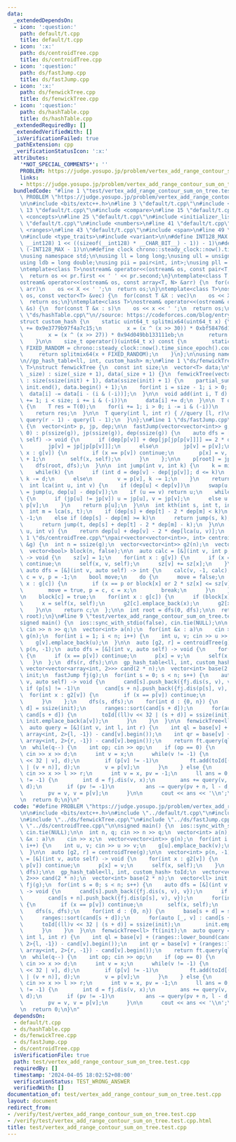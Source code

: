 ```yaml
---
data:
  _extendedDependsOn:
  - icon: ':question:'
    path: default/t.cpp
    title: default/t.cpp
  - icon: ':x:'
    path: ds/centroidTree.cpp
    title: ds/centroidTree.cpp
  - icon: ':question:'
    path: ds/fastJump.cpp
    title: ds/fastJump.cpp
  - icon: ':x:'
    path: ds/fenwickTree.cpp
    title: ds/fenwickTree.cpp
  - icon: ':question:'
    path: ds/hashTable.cpp
    title: ds/hashTable.cpp
  _extendedRequiredBy: []
  _extendedVerifiedWith: []
  _isVerificationFailed: true
  _pathExtension: cpp
  _verificationStatusIcon: ':x:'
  attributes:
    '*NOT_SPECIAL_COMMENTS*': ''
    PROBLEM: https://judge.yosupo.jp/problem/vertex_add_range_contour_sum_on_tree
    links:
    - https://judge.yosupo.jp/problem/vertex_add_range_contour_sum_on_tree
  bundledCode: "#line 1 \"test/vertex_add_range_contour_sum_on_tree.test.cpp\"\n#define\
    \ PROBLEM \"https://judge.yosupo.jp/problem/vertex_add_range_contour_sum_on_tree\"\
    \n\n#include <bits/extc++.h>\n#line 3 \"default/t.cpp\"\n#include <bit>\n#line\
    \ 13 \"default/t.cpp\"\n#include <compare>\n#line 15 \"default/t.cpp\"\n#include\
    \ <concepts>\n#line 25 \"default/t.cpp\"\n#include <initializer_list>\n#line 36\
    \ \"default/t.cpp\"\n#include <numbers>\n#line 41 \"default/t.cpp\"\n#include\
    \ <ranges>\n#line 43 \"default/t.cpp\"\n#include <span>\n#line 49 \"default/t.cpp\"\
    \n#include <type_traits>\n#include <variant>\n\n#define INT128_MAX (__int128)(((unsigned\
    \ __int128) 1 << ((sizeof(__int128) * __CHAR_BIT__) - 1)) - 1)\n#define INT128_MIN\
    \ (-INT128_MAX - 1)\n\n#define clock chrono::steady_clock::now().time_since_epoch().count()\n\
    \nusing namespace std;\n\nusing ll = long long;\nusing ull = unsigned long long;\n\
    using ldb = long double;\nusing pii = pair<int, int>;\nusing pll = pair<ll, ll>;\n\
    \ntemplate<class T>\nostream& operator<<(ostream& os, const pair<T, T> pr) {\n\
    \  return os << pr.first << ' ' << pr.second;\n}\ntemplate<class T, size_t N>\n\
    ostream& operator<<(ostream& os, const array<T, N> &arr) {\n  for(const T &X :\
    \ arr)\n    os << X << ' ';\n  return os;\n}\ntemplate<class T>\nostream& operator<<(ostream&\
    \ os, const vector<T> &vec) {\n  for(const T &X : vec)\n    os << X << ' ';\n\
    \  return os;\n}\ntemplate<class T>\nostream& operator<<(ostream& os, const set<T>\
    \ &s) {\n  for(const T &x : s)\n    os << x << ' ';\n  return os;\n}\n#line 1\
    \ \"ds/hashTable.cpp\"\n//source: https://codeforces.com/blog/entry/62393\n\n\
    struct custom_hash {\n    static uint64_t splitmix64(uint64_t x) {\n        x\
    \ += 0x9e3779b97f4a7c15;\n        x = (x ^ (x >> 30)) * 0xbf58476d1ce4e5b9;\n\
    \        x = (x ^ (x >> 27)) * 0x94d049bb133111eb;\n        return x ^ (x >> 31);\n\
    \    }\n\n    size_t operator()(uint64_t x) const {\n        static const uint64_t\
    \ FIXED_RANDOM = chrono::steady_clock::now().time_since_epoch().count();\n   \
    \     return splitmix64(x + FIXED_RANDOM);\n    }\n};\n\nusing namespace __gnu_pbds;\n\
    \n//gp_hash_table<ll, int, custom_hash> m;\n#line 1 \"ds/fenwickTree.cpp\"\ntemplate<class\
    \ T>\nstruct fenwickTree {\n  const int size;\n  vector<T> data;\n\n  fenwickTree(int\
    \ _size) : size(_size + 1), data(_size + 1) {}\n  fenwickTree(vector<T> &init)\
    \ : size(ssize(init) + 1), data(ssize(init) + 1) {\n    partial_sum(init.begin(),\
    \ init.end(), data.begin() + 1);\n    for(int i = size - 1; i > 0; i--)\n    \
    \  data[i] -= data[i - (i & (-i))];\n  }\n\n  void add(int i, T d) {\n    for(i\
    \ += 1; i < size; i += i & (-i))\n      data[i] += d;\n  }\n\n  T query(int i)\
    \ {\n    T res = T(0);\n    for(i += 1; i > 0; i -= i & (-i))\n      res += data[i];\n\
    \    return res;\n  }\n\n  T query(int l, int r) { //query [l, r)\n    return\
    \ query(r - 1) - query(l - 1);\n  }\n};\n#line 1 \"ds/fastJump.cpp\"\nstruct fastJump\
    \ {\n  vector<int> p, jp, dep;\n\n  fastJump(vector<vector<int>> g, int root =\
    \ 0) : p(ssize(g)), jp(ssize(g)), dep(ssize(g)) {\n    auto dfs = [&](int v, auto\
    \ self) -> void {\n      if (dep[p[v]] + dep[jp[jp[p[v]]]] == 2 * dep[jp[p[v]]])\n\
    \        jp[v] = jp[jp[p[v]]];\n      else\n        jp[v] = p[v];\n\n      for(int\
    \ x : g[v]) {\n        if (x == p[v]) continue;\n        p[x] = v, dep[x] = dep[v]\
    \ + 1;\n        self(x, self);\n      }\n    };\n\n    p[root] = jp[root] = root;\n\
    \    dfs(root, dfs);\n  }\n\n  int jump(int v, int k) {\n    k = min(k, dep[v]);\n\
    \    while(k) {\n      if (int d = dep[v] - dep[jp[v]]; d <= k)\n        v = jp[v],\
    \ k -= d;\n      else\n        v = p[v], k -= 1;\n    }\n    return v;\n  }\n\n\
    \  int lca(int u, int v) {\n    if (dep[u] < dep[v])\n      swap(u, v);\n    u\
    \ = jump(u, dep[u] - dep[v]);\n    if (u == v) return u;\n    while(p[u] != p[v])\
    \ {\n      if (jp[u] != jp[v]) u = jp[u], v = jp[v];\n      else u = p[u], v =\
    \ p[v];\n    }\n    return p[u];\n  }\n\n  int kth(int s, int t, int k) {\n  \
    \  int m = lca(s, t);\n    if (dep[s] + dep[t] - 2 * dep[m] < k)\n      return\
    \ -1;\n    else if (dep[s] - dep[m] >= k)\n      return jump(s, k);\n    else\n\
    \      return jump(t, dep[s] + dep[t] - 2 * dep[m] - k);\n  }\n\n  int dis(int\
    \ u, int v) {\n    return dep[u] + dep[v] - 2 * dep[lca(u, v)];\n  }\n};\n#line\
    \ 1 \"ds/centroidTree.cpp\"\npair<vector<vector<int>>, int> centroidTree(vector<vector<int>>\
    \ &g) {\n  int n = ssize(g);\n  vector<vector<int>> g2(n);\n  vector<int> sz(n);\n\
    \  vector<bool> block(n, false);\n\n  auto calc = [&](int v, int p, auto self)\
    \ -> void {\n    sz[v] = 1;\n    for(int x : g[v]) {\n      if (x == p or block[x])\
    \ continue;\n      self(x, v, self);\n      sz[v] += sz[x];\n    }\n  };\n\n \
    \ auto dfs = [&](int v, auto self) -> int {\n    calc(v, -1, calc);\n\n    int\
    \ c = v, p = -1;\n    bool move;\n    do {\n      move = false;\n      for(int\
    \ x : g[c]) {\n        if (x == p or block[x] or 2 * sz[x] <= sz[v]) continue;\n\
    \        move = true, p = c, c = x;\n        break;\n      }\n    } while(move);\n\
    \n    block[c] = true;\n    for(int x : g[c]) {\n      if (block[x]) continue;\n\
    \      x = self(x, self);\n      g2[c].emplace_back(x);\n      g2[x].emplace_back(c);\n\
    \    }\n\n    return c;\n  };\n\n  int root = dfs(0, dfs);\n\n  return make_pair(g2,\
    \ root);\n}\n#line 9 \"test/vertex_add_range_contour_sum_on_tree.test.cpp\"\n\n\
    signed main() {\n  ios::sync_with_stdio(false), cin.tie(NULL);\n\n  int n, q;\
    \ cin >> n >> q;\n  vector<int> a(n);\n  for(int &x : a)\n    cin >> x;\n  vector<vector<int>>\
    \ g(n);\n  for(int i = 1; i < n; i++) {\n    int u, v; cin >> u >> v;\n    g[u].emplace_back(v);\n\
    \    g[v].emplace_back(u);\n  }\n\n  auto [g2, r] = centroidTree(g);\n\n  vector<int>\
    \ p(n, -1);\n  auto dfs = [&](int v, auto self) -> void {\n    for(int x : g2[v])\
    \ {\n      if (x == p[v]) continue;\n      p[x] = v;\n      self(x, self);\n \
    \   }\n  };\n  dfs(r, dfs);\n\n  gp_hash_table<ll, int, custom_hash> toId;\n \
    \ vector<vector<array<int, 2>>> cand(2 * n);\n  vector<int> base(2 * n);\n  vector<ll>\
    \ init;\n  fastJump fj(g);\n  for(int s = 0; s < n; s++) {\n    auto dfs = [&](int\
    \ v, auto self) -> void {\n      cand[s].push_back({fj.dis(s, v), v});\n     \
    \ if (p[s] != -1)\n        cand[s + n].push_back({fj.dis(p[s], v), v});\n    \
    \  for(int x : g2[v]) {\n        if (x == p[v]) continue;\n        self(x, self);\n\
    \      }\n    };\n    dfs(s, dfs);\n    for(int d : {0, n}) {\n      base[s +\
    \ d] = ssize(init);\n      ranges::sort(cand[s + d]);\n      for(auto [_, v] :\
    \ cand[s + d]) {\n        toId[(ll)v << 32 | (s + d)] = ssize(init);\n       \
    \ init.emplace_back(a[v]);\n      }\n    }\n  }\n\n  fenwickTree<ll> ft(init);\n\
    \  auto query = [&](int v, int l, int r) {\n    int ql = base[v] + (ranges::lower_bound(cand[v],\
    \ array<int, 2>{l, -1}) - cand[v].begin());\n    int qr = base[v] + (ranges::lower_bound(cand[v],\
    \ array<int, 2>{r, -1}) - cand[v].begin());\n    return ft.query(ql, qr);\n  };\n\
    \n  while(q--) {\n    int op; cin >> op;\n    if (op == 0) {\n      int x, d;\
    \ cin >> x >> d;\n      int v = x;\n      while(v != -1) {\n        ft.add(toId[(ll)x\
    \ << 32 | v], d);\n        if (p[v] != -1)\n          ft.add(toId[(ll)x << 32\
    \ | (v + n)], d);\n        v = p[v];\n      }\n    } else {\n      int x, l, r;\
    \ cin >> x >> l >> r;\n      int v = x, pv = -1;\n      ll ans = 0;\n      while(v\
    \ != -1) {\n        int d = fj.dis(v, x);\n        ans += query(v, l - d, r -\
    \ d);\n        if (pv != -1)\n          ans -= query(pv + n, l - d, r - d);\n\
    \        pv = v, v = p[v];\n      }\n\n      cout << ans << '\\n';\n    }\n  }\n\
    \n  return 0;\n}\n"
  code: "#define PROBLEM \"https://judge.yosupo.jp/problem/vertex_add_range_contour_sum_on_tree\"\
    \n\n#include <bits/extc++.h>\n#include \"../default/t.cpp\"\n#include \"../ds/hashTable.cpp\"\
    \n#include \"../ds/fenwickTree.cpp\"\n#include \"../ds/fastJump.cpp\"\n#include\
    \ \"../ds/centroidTree.cpp\"\n\nsigned main() {\n  ios::sync_with_stdio(false),\
    \ cin.tie(NULL);\n\n  int n, q; cin >> n >> q;\n  vector<int> a(n);\n  for(int\
    \ &x : a)\n    cin >> x;\n  vector<vector<int>> g(n);\n  for(int i = 1; i < n;\
    \ i++) {\n    int u, v; cin >> u >> v;\n    g[u].emplace_back(v);\n    g[v].emplace_back(u);\n\
    \  }\n\n  auto [g2, r] = centroidTree(g);\n\n  vector<int> p(n, -1);\n  auto dfs\
    \ = [&](int v, auto self) -> void {\n    for(int x : g2[v]) {\n      if (x ==\
    \ p[v]) continue;\n      p[x] = v;\n      self(x, self);\n    }\n  };\n  dfs(r,\
    \ dfs);\n\n  gp_hash_table<ll, int, custom_hash> toId;\n  vector<vector<array<int,\
    \ 2>>> cand(2 * n);\n  vector<int> base(2 * n);\n  vector<ll> init;\n  fastJump\
    \ fj(g);\n  for(int s = 0; s < n; s++) {\n    auto dfs = [&](int v, auto self)\
    \ -> void {\n      cand[s].push_back({fj.dis(s, v), v});\n      if (p[s] != -1)\n\
    \        cand[s + n].push_back({fj.dis(p[s], v), v});\n      for(int x : g2[v])\
    \ {\n        if (x == p[v]) continue;\n        self(x, self);\n      }\n    };\n\
    \    dfs(s, dfs);\n    for(int d : {0, n}) {\n      base[s + d] = ssize(init);\n\
    \      ranges::sort(cand[s + d]);\n      for(auto [_, v] : cand[s + d]) {\n  \
    \      toId[(ll)v << 32 | (s + d)] = ssize(init);\n        init.emplace_back(a[v]);\n\
    \      }\n    }\n  }\n\n  fenwickTree<ll> ft(init);\n  auto query = [&](int v,\
    \ int l, int r) {\n    int ql = base[v] + (ranges::lower_bound(cand[v], array<int,\
    \ 2>{l, -1}) - cand[v].begin());\n    int qr = base[v] + (ranges::lower_bound(cand[v],\
    \ array<int, 2>{r, -1}) - cand[v].begin());\n    return ft.query(ql, qr);\n  };\n\
    \n  while(q--) {\n    int op; cin >> op;\n    if (op == 0) {\n      int x, d;\
    \ cin >> x >> d;\n      int v = x;\n      while(v != -1) {\n        ft.add(toId[(ll)x\
    \ << 32 | v], d);\n        if (p[v] != -1)\n          ft.add(toId[(ll)x << 32\
    \ | (v + n)], d);\n        v = p[v];\n      }\n    } else {\n      int x, l, r;\
    \ cin >> x >> l >> r;\n      int v = x, pv = -1;\n      ll ans = 0;\n      while(v\
    \ != -1) {\n        int d = fj.dis(v, x);\n        ans += query(v, l - d, r -\
    \ d);\n        if (pv != -1)\n          ans -= query(pv + n, l - d, r - d);\n\
    \        pv = v, v = p[v];\n      }\n\n      cout << ans << '\\n';\n    }\n  }\n\
    \n  return 0;\n}\n"
  dependsOn:
  - default/t.cpp
  - ds/hashTable.cpp
  - ds/fenwickTree.cpp
  - ds/fastJump.cpp
  - ds/centroidTree.cpp
  isVerificationFile: true
  path: test/vertex_add_range_contour_sum_on_tree.test.cpp
  requiredBy: []
  timestamp: '2024-04-05 18:02:52+08:00'
  verificationStatus: TEST_WRONG_ANSWER
  verifiedWith: []
documentation_of: test/vertex_add_range_contour_sum_on_tree.test.cpp
layout: document
redirect_from:
- /verify/test/vertex_add_range_contour_sum_on_tree.test.cpp
- /verify/test/vertex_add_range_contour_sum_on_tree.test.cpp.html
title: test/vertex_add_range_contour_sum_on_tree.test.cpp
---
```

